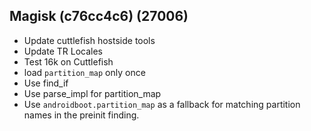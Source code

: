 ## Magisk (c76cc4c6) (27006)
- Update cuttlefish hostside tools
- Update TR Locales
- Test 16k on Cuttlefish
- load `partition_map` only once
- Use find_if
- Use parse_impl for partition_map
- Use `androidboot.partition_map` as a fallback for matching partition names in the preinit finding.
